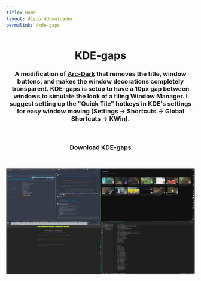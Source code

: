 ```yaml
---
title: Home
layout: discorddownloader
permalink: /kde-gaps
---
```

<center>
    <h1 align="center">KDE-gaps</h1>
    <h3 align="center">A modification of <a href="https://github.com/PapirusDevelopmentTeam/arc-kde">Arc-Dark</a> that removes the title, window buttons, and makes the window decorations completely transparent.  KDE-gaps is setup to have a 10px gap between windows to simulate the look of a tiling Window Manager.  I suggest setting up the "Quick Tile" hotkeys in KDE's settings for easy window moving (Settings -> Shortcuts -> Global Shortcuts -> KWin).</h3>
    <br>

<h3 align="center"><a href="https://store.kde.org/p/1172116/">Download KDE-gaps</a></h3>
    
<br>
    
![kde-gaps](https://raw.githubusercontent.com/simoniz0r/kde-gaps/master/KDE-gaps.png)



